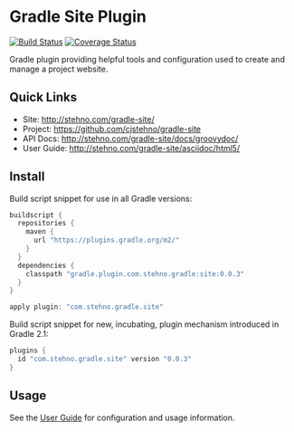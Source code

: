 # Gradle Site Plugin


[![Build Status](https://travis-ci.org/cjstehno/gradle-site.svg?branch=master)](https://travis-ci.org/cjstehno/gradle-site) [![Coverage Status](https://coveralls.io/repos/github/cjstehno/gradle-site/badge.svg?branch=master)](https://coveralls.io/github/cjstehno/gradle-site?branch=master)

Gradle plugin providing helpful tools and configuration used to create and manage a project website.

## Quick Links

* Site: http://stehno.com/gradle-site/
* Project: https://github.com/cjstehno/gradle-site
* API Docs: http://stehno.com/gradle-site/docs/groovydoc/
* User Guide: http://stehno.com/gradle-site/asciidoc/html5/

## Install

Build script snippet for use in all Gradle versions:

```groovy
buildscript {
  repositories {
    maven {
      url "https://plugins.gradle.org/m2/"
    }
  }
  dependencies {
    classpath "gradle.plugin.com.stehno.gradle:site:0.0.3"
  }
}

apply plugin: "com.stehno.gradle.site"
```

Build script snippet for new, incubating, plugin mechanism introduced in Gradle 2.1:

```groovy
plugins {
  id "com.stehno.gradle.site" version "0.0.3"
}
```

## Usage

See the [User Guide](http://stehno.com/gradle-site/asciidoc/html5/) for configuration and usage information.
